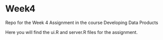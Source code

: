 # Week4
Repo for the Week 4 Assignment in the course Developing Data Products

Here you will find the ui.R and server.R files for the assignment.
